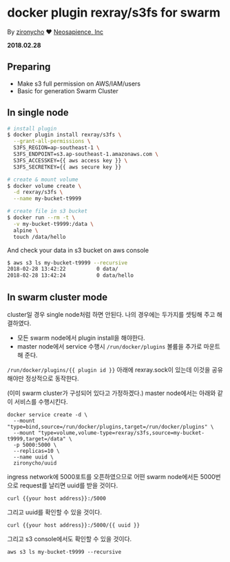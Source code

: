 # docker plugin rexray/s3fs for swarm
By [zironycho](http://github.com/zironycho) :heart: [Neosapience, Inc](http://www.neosapience.com)

**2018.02.28**

## Preparing
* Make s3 full permission on AWS/IAM/users
* Basic for generation Swarm Cluster

## In single node
```bash
# install plugin
$ docker plugin install rexray/s3fs \
  --grant-all-permissions \
  S3FS_REGION=ap-southeast-1 \
  S3FS_ENDPOINT=s3.ap-southeast-1.amazonaws.com \
  S3FS_ACCESSKEY={{ aws access key }} \
  S3FS_SECRETKEY={{ aws secure key }}

# create & mount volume
$ docker volume create \
  -d rexray/s3fs \
  --name my-bucket-t9999

# create file in s3 bucket
$ docker run --rm -t \
  -v my-bucket-t9999:/data \
  alpine \
  touch /data/hello
```

And check your data in s3 bucket on aws console
```bash
$ aws s3 ls my-bucket-t9999 --recursive
2018-02-28 13:42:22          0 data/
2018-02-28 13:42:24          0 data/hello
```

## In swarm cluster mode
cluster일 경우 single node처럼 하면 안된다. 나의 경우에는 두가지를 셋팅해 주고 해결하였다.
* 모든 swarm node에서 plugin install을 해야한다.
* master node에서 service 수행시 `/run/docker/plugins` 볼륨을 추가로 마운트해 준다.

`/run/docker/plugins/{{ plugin id }}` 아래에 rexray.sock이 있는데 이것을 공유해야만 정상적으로 동작한다.


(이미 swarm cluster가 구성되어 있다고 가정하겠다.) master node에서는 아래와 같이 서비스를 수행시킨다.
```
docker service create -d \
  --mount "type=bind,source=/run/docker/plugins,target=/run/docker/plugins" \
  --mount "type=volume,volume-type=rexray/s3fs,source=my-bucket-t9999,target=/data" \
  -p 5000:5000 \
  --replicas=10 \
  --name uuid \
  zironycho/uuid
```

ingress network에 5000포트를 오픈하였으므로 어떤 swarm node에서든 5000번으로 request를 날리면 uuid를 받을 것이다.
```
curl {{your host address}}:/5000
```

그리고 uuid를 확인할 수 있을 것이다.
```
curl {{your host address}}:/5000/{{ uuid }}
```

그리고 s3 console에서도 확인할 수 있을 것이다.
```
aws s3 ls my-bucket-t9999 --recursive
```
